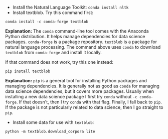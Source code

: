 - Install the Natural Language Toolkit: `conda install nltk`
- Install textblob. Try this command first:

`conda install -c conda-forge textblob`

**Explanation:** The `conda` command-line tool comes with the Anaconda Python distribution. It helps manage dependencies for data science packages. `conda-forge` is a package repository. `textblob` is a package for natural language processing. The command above uses `conda` to download `textblob` from `conda-forge` and install it locally.

If that command does not work, try this one instead:

`pip install textblob`

**Explanation:** `pip` is a general tool for installing Python packages and managing dependencies. It is generally not as good as `conda` for managing data science dependencies, but it covers more packages. Usually when installing a new data science package I  first try `conda` without `-c conda-forge`. If that doesn't, then I try `conda` with that flag. Finally, I fall back to `pip`. If the package is not particularly related to data science, then I go straight to `pip`.

- Install some data for use with `textblob`:

`python -m textblob.download_corpora lite`
